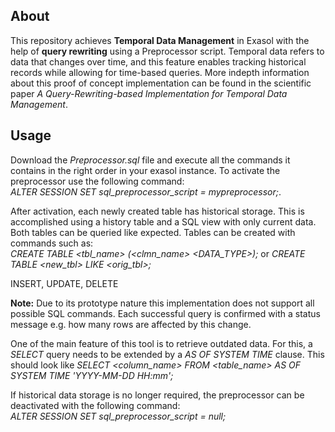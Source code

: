 ## About

This repository achieves **Temporal Data Management** in Exasol with the help of **query rewriting** using a Preprocessor script. Temporal data refers to data that changes over time, and this feature enables tracking historical records while allowing for time-based queries. More indepth information about this proof of concept implementation can be found in the scientific paper *A Query-Rewriting-based Implementation for Temporal Data Management*.

## Usage 

Download the *Preprocessor.sql* file and execute all the commands it contains in the right order in your exasol instance. To activate the preprocessor use the following command:<br> 
*ALTER SESSION SET sql_preprocessor_script = mypreprocessor;*.

After activation, each newly created table has historical storage. This is accomplished using a history table and a SQL view with only current data. Both tables can be queried like expected. Tables can be created with commands such as:<br>
*CREATE TABLE <tbl_name> (<clmn_name> <DATA_TYPE>);* or *CREATE TABLE <new_tbl> LIKE <orig_tbl>;*

INSERT, UPDATE, DELETE

**Note:** Due to its prototype nature this implementation does not support all possible SQL commands. Each successful query is confirmed with a status message e.g. how many rows are affected by this change.

One of the main feature of this tool is to retrieve outdated data. For this, a *SELECT* query needs to be extended by a *AS OF SYSTEM TIME* clause. This should look like *SELECT <column_name> FROM <table_name> AS OF SYSTEM TIME 'YYYY-MM-DD HH:mm';*

If historical data storage is no longer required, the preprocessor can be deactivated with the following command:<br> 
*ALTER SESSION SET sql_preprocessor_script = null;*
